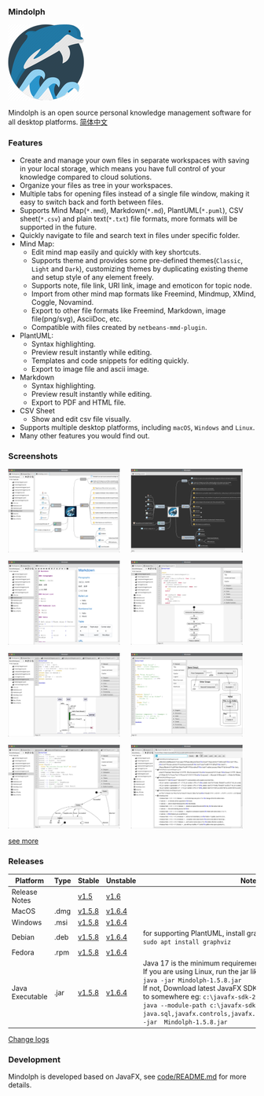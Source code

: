 ### Mindolph

![](./DemoWorkspace/app_30.png)

Mindolph is an open source personal knowledge management software for all desktop platforms. [简体中文](./docs/README_zh_CN.md)


### Features
* Create and manage your own files in separate workspaces with saving in your local storage, which means you have full control of your knowledge compared to cloud solutions.
* Organize your files as tree in your workspaces.
* Multiple tabs for opening files instead of a single file window, making it easy to switch back and forth between files.
* Supports Mind Map(`*.mmd`), Markdown(`*.md`), PlantUML(`*.puml`), CSV sheet(`*.csv`) and plain text(`*.txt`) file formats, more formats will be supported in the future.
* Quickly navigate to file and search text in files under specific folder.
* Mind Map:
	* Edit mind map easily and quickly with key shortcuts.
	* Supports theme and provides some pre-defined themes(`Classic`, `Light` and `Dark`), customizing themes by duplicating existing theme and setup style of any element freely.
	* Supports note, file link, URI link, image and emoticon for topic node. 
	* Import from other mind map formats like Freemind, Mindmup, XMind, Coggle, Novamind.
	* Export to other file formats like Freemind, Markdown, image file(png/svg), AsciiDoc, etc.
	* Compatible with files created by `netbeans-mmd-plugin`.
* PlantUML:
	* Syntax highlighting.
	* Preview result instantly while editing.
	* Templates and code snippets for editing quickly.
	* Export to image file and ascii image.
* Markdown
	* Syntax highlighting.
	* Preview result instantly while editing.
	* Export to PDF and HTML file.
* CSV Sheet
	* Show and edit csv file visually.
* Supports multiple desktop platforms, including `macOS`, `Windows` and `Linux`.
* Many other features you would find out.


### Screenshots
<p float="left">
	<img src="docs/screenshots/mindmap_light.jpg" width="45%"/>
	&nbsp;&nbsp;&nbsp;&nbsp;
	<img src="docs/screenshots/mindmap_dark.jpg" width="45%"/>
</p>
<p float="left">
	<img src="docs/screenshots/markdown1.jpg" width="45%"/>
	&nbsp;&nbsp;&nbsp;&nbsp;
	<img src="docs/screenshots/puml_activity.jpg" width="45%"/>
</p>
<p float="left">
	<img src="docs/screenshots/puml_sequence.jpg" width="45%"/>
	&nbsp;&nbsp;&nbsp;&nbsp;
	<img src="docs/screenshots/puml_component2.jpg" width="45%"/>
</p>
<p float="left">
	<img src="docs/screenshots/puml_state.jpg" width="45%"/>
	&nbsp;&nbsp;&nbsp;&nbsp;
	<img src="docs/screenshots/find_in_files.jpg" width="45%"/>
</p>

[see more](docs/screenshots.md)


### Releases

|Platform|Type|Stable|Unstable|Note|
|----|----|----|----|----|
|Release Notes| |[v1.5](docs/release-notes/v1.5/v1.5.md)|[v1.6](docs/release-notes/v1.6/v1.6.md)| |
|MacOS|.dmg|[v1.5.8](https://github.com/mindolph/Mindolph/releases/download/v1.5.8/Mindolph-1.5.8.dmg) |[v1.6.4](https://github.com/mindolph/Mindolph/releases/download/v1.6.4/Mindolph-1.6.4.dmg) | |
|Windows|.msi|[v1.5.8](https://github.com/mindolph/Mindolph/releases/download/v1.5.8/Mindolph-1.5.8.msi) |[v1.6.4](https://github.com/mindolph/Mindolph/releases/download/v1.6.4/Mindolph-1.6.4.msi) | |
|Debian|.deb|[v1.5.8](https://github.com/mindolph/Mindolph/releases/download/v1.5.8/Mindolph-1.5.8.deb)|[v1.6.4](https://github.com/mindolph/Mindolph/releases/download/v1.6.4/Mindolph-1.6.4.deb)|	for supporting PlantUML, install graphviz first:</br>  `sudo apt install graphviz`|
|Fedora|.rpm|[v1.5.8](https://github.com/mindolph/Mindolph/releases/download/v1.5.8/Mindolph-1.5.8.rpm)|[v1.6.4](https://github.com/mindolph/Mindolph/releases/download/v1.6.4/Mindolph-1.6.4.rpm)| |
|Java Executable|.jar|[v1.5.8](https://github.com/mindolph/Mindolph/releases/download/v1.5.8/Mindolph-1.5.8.jar)|[v1.6.4](https://github.com/mindolph/Mindolph/releases/download/v1.6.4/Mindolph-1.6.4.jar)| Java 17 is the minimum requirement to run this application. 	</br> If you are using Linux, run the jar like this:  </br> `java -jar Mindolph-1.5.8.jar`  </br> If not, Download latest JavaFX SDK for your platform and extract to somewhere eg: `c:\javafx-sdk-20`, run the jar file like this:   </br> `java --module-path c:\javafx-sdk-20\lib --add-modules  java.sql,javafx.controls,javafx.fxml,javafx.swing,javafx.web -jar  Mindolph-1.5.8.jar` |


[Change logs](docs/change_logs.md)


### Development

Mindolph is developed based on JavaFX, 
see [code/README.md](code/README.md) for more details.

